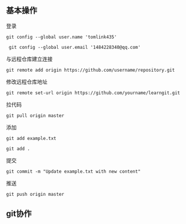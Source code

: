 ## 基本操作

登录

```git config --global user.name 'tomlink435'  ```

` git config --global user.email '1484228340@qq.com'`

与远程仓库建立连接

```git remote add origin https://github.com/username/repository.git```

修改远程仓库地址

 ```git remote set-url origin https://github.com/yourname/learngit.git```

拉代码

```git pull origin master```

添加

```git add example.txt```

`git add .`

提交

`git commit -m "Update example.txt with new content"`

推送

`git push origin master`



## git协作

